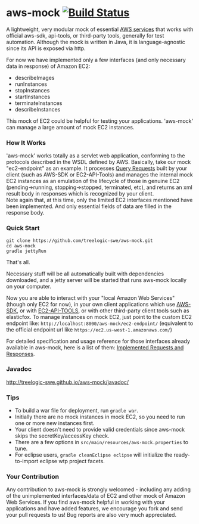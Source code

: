 aws-mock [![Build Status](https://travis-ci.org/treelogic-swe/aws-mock.png?branch=master)](https://travis-ci.org/treelogic-swe/aws-mock)
========

A lightweight, very modular mock of essential [AWS services](http://aws.amazon.com/) that works with official aws-sdk, api-tools, or third-party tools, generally for test automation.  Although the mock is written in Java, it is language-agnostic since its API is exposed via http.

For now we have implemented only a few interfaces (and only necessary data in response) of Amazon EC2: 
- describeImages
- runInstances
- stopInstances
- startInstances
- terminateInstances
- describeInstances

This mock of EC2 could be helpful for testing your applications. 'aws-mock' can manage a large amount of mock EC2 instances. 


### How It Works
'aws-mock' works totally as a servlet web application, conforming to the protocols described in the WSDL defined by AWS. 
Basically, take our mock "ec2-endpoint" as an example. It processes [Query Requests](http://docs.aws.amazon.com/AWSEC2/latest/UserGuide/using-query-api.html) built by your client (such as AWS-SDK or EC2-API-Tools) and manages the internal mock EC2 instances as an emulation of the lifecycle of those in genuine EC2 (pending->running, stopping->stopped, terminated, etc), and returns an xml result body in responses which is recognized by your client.  
Note again that, at this time, only the limited EC2 interfaces mentioned have been implemented. And only essential fields of data are filled in the response body. 


### Quick Start
```
git clone https://github.com/treelogic-swe/aws-mock.git
cd aws-mock
gradle jettyRun
```
That's all. 

Necessary stuff will be all automatically built with dependencies downloaded, and a jetty server will be started that runs aws-mock locally on your computer. 

Now you are able to interact with your "local Amazon Web Services" (though only EC2 for now), in your own client applications which use [AWS-SDK](http://aws.amazon.com/tools/), or with [EC2-API-TOOLS](http://aws.amazon.com/developertools/Amazon-EC2/351), or with other third-party client tools such as elasticfox. To manage instances on mock EC2, just point to the custom EC2 endpoint like:
`http://localhost:8000/aws-mock/ec2-endpoint/` (equivalent to the official endpoint url like `https://ec2.us-west-1.amazonaws.com/`)

For detailed specification and usage reference for those interfaces already available in aws-mock, here is a list of them: [Implemented Requests and Responses](https://github.com/treelogic-swe/aws-mock/wiki/Implemented-Requests-and-Responses).


### Javadoc
http://treelogic-swe.github.io/aws-mock/javadoc/


### Tips
- To build a war file for deployment, run `gradle war`. 
- Initially there are no mock instances in mock EC2, so you need to run one or more new instances first. 
- Your client doesn't need to provide valid credentials since aws-mock skips the secretKey/accessKey check. 
- There are a few options in `src/main/resources/aws-mock.properties` to tune. 
- For eclipse users, `gradle cleanEclipse eclipse` will initialize the ready-to-import eclipse wtp project facets. 


### Your Contribution
Any contribution to aws-mock is strongly welcomed - including any adding of the unimplemented interfaces/data of EC2 and other mock of Amazon Web Services. 
If you find aws-mock helpful in working with your applications and have added features, we encourage you fork and send your pull requests to us! 
Bug reports are also very much appreciated.
